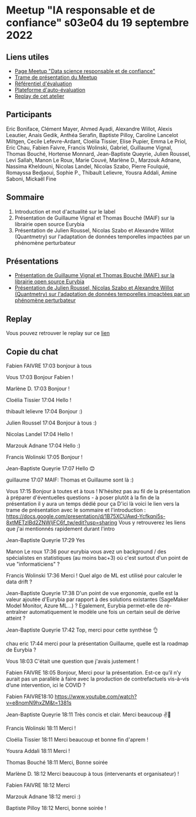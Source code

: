 # Meetup "IA responsable et de confiance" s03e04 du 19 septembre 2022

## Liens utiles

- [Page Meetup "Data science responsable et de confiance"](https://www.meetup.com/fr-FR/data-science-responsable-et-de-confiance/)
- [Trame de présentation du Meetup](https://docs.google.com/presentation/d/10-MdhbnXQ4u6U2ZmPtdlIR3_Dg8FYZ43ruZlaYU7JHk/edit?usp=sharing)
- [Référentiel d'évaluation](https://github.com/LabeliaLabs/referentiel-evaluation-dsrc)
- [Plateforme d'auto-évaluation](https://assessment.labelia.org/)
- [Replay de cet atelier](...)

## Participants

Eric Boniface, Clément Mayer, Ahmed Ayadi, Alexandre Willot, Alexis Leautier, Anais Gedik, Anthéa Serafin, Baptiste Pilloy, Caroline Lancelot Miltgen, Cecile Lefevre-Ardant, Cloélia Tissier, Elise Pupier, Emma Le Priol, Eric Chau, Fabien Faivre, Francis Wolinski, Gabriel, Guillaume Vignal, Thomas Bouché, Hortense Monnard, Jean-Baptiste Queyrie, Julien Roussel, Levi Sallah, Manon Le Roux, Marie Couvé, Marlène D., Marzouk Adnane, Nassima Kheldouni, Nicolas Landel, Nicolas Szabo, Pierre Foulquié, Romayssa Bedjaoui, Sophie P., Thibault Lelievre, Yousra Addali, Amine Saboni, Mickaël Fine

## Sommaire

1. Introduction et mot d'actualité sur le label
1. Présentation de Guillaume Vignal et Thomas Bouché (MAIF) sur la librairie open source Eurybia
1. Présentation de Julien Roussel, Nicolas Szabo et Alexandre Willot (Quantmetry) sur l'adaptation de données temporelles impactées par un phénomène perturbateur

## Présentations

- [Présentation de Guillaume Vignal et Thomas Bouché (MAIF) sur la librairie open source Eurybia](...)
- [Présentation de Julien Roussel, Nicolas Szabo et Alexandre Willot (Quantmetry) sur l'adaptation de données temporelles impactées par un phénomène perturbateur](...)

## Replay

Vous pouvez retrouver le replay sur ce [lien](...)

## Copie du chat

Fabien FAIVRE
17:03
bonjour à tous

Vous
17:03
Bonjour Fabien !

Marlène D.
17:03
Bonjour !

Cloélia Tissier
17:04
Hello !

thibault lelievre
17:04
Bonjour :)

Julien Roussel
17:04
Bonjour à tous :)

Nicolas Landel
17:04
Hello !

Marzouk Adnane
17:04
Hello :)

Francis Wolinski
17:05
Bonjour !

Jean-Baptiste Queyrie
17:07
Hello 😊

guillaume
17:07
MAIF: Thomas et Guillaume sont là :)

Vous
17:15
Bonjour à toutes et à tous ! N'hésitez pas au fil de la présentation à préparer d'éventuelles questions - à poser plutôt à la fin de la présentation il y aura un temps dédié pour ça
D'ici là voici le lien vers la trame de présentation avec le sommaire et l'introduction : https://docs.google.com/presentation/d/1B75XCUAwd-Ycfkqni5s-8xtMETzlBd2ZNWIjFC6f_tw/edit?usp=sharing
Vous y retrouverez les liens que j'ai mentionnés rapidement durant l'intro

Jean-Baptiste Queyrie
17:29
Yes

Manon Le roux
17:36
pour eurybia vous avez un background / des spécialistes en statistiques (au moins bac+3) où c'est surtout d'un point de vue "informaticiens" ?

Francis Wolinski
17:36
Merci ! Quel algo de ML est utilisé pour calculer le data drift ?

Jean-Baptiste Queyrie
17:38
D'un point de vue ergonomie, quelle est la valeur ajoutée d'Eurybia par rapport à des solutions existantes (SageMaker Model Monitor, Azure ML...) ? Egalement, Eurybia permet-elle de ré-entraîner automatiquement le modèle une fois un certain seuil de dérive atteint ?

Jean-Baptiste Queyrie
17:42
Top, merci pour cette synthèse 👌

chau eric
17:44
merci pour la présentation Guillaume, quelle est la roadmap de Eurybia ?

Vous
18:03
C'était une question que j'avais justement !

Fabien FAIVRE
18:05
Bonjour,
Merci pour la présentation. Est-ce qu’il n’y aurait pas un parallèle à faire avec la production de contrefactuels vis-à-vis d’une intervention, ici le COVID ?

Fabien FAIVRE18:10
https://www.youtube.com/watch?v=e8nomN9hxZM&t=1381s

Jean-Baptiste Queyrie
18:11
Très concis et clair. Merci beaucoup ✌🐸

Francis Wolinski
18:11
Merci !

Cloélia Tissier
18:11
Merci beaucoup et bonne fin d'aprem !

Yousra Addali
18:11
Merci !

Thomas Bouché
18:11
Merci, Bonne soirée

Marlène D.
18:12
Merci beaucoup à tous (intervenants et organisateur) !

Fabien FAIVRE
18:12
Merci

Marzouk Adnane
18:12
merci :)

Baptiste Pilloy
18:12
Merci, bonne soirée !
